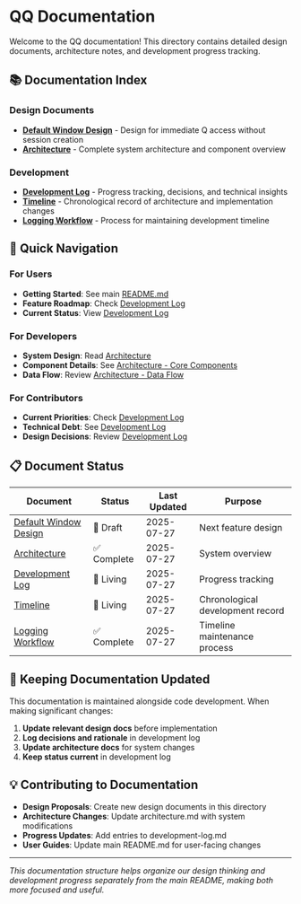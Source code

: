 # QQ Documentation

Welcome to the QQ documentation! This directory contains detailed design documents, architecture notes, and development progress tracking.

## 📚 Documentation Index

### **Design Documents**
- **[Default Window Design](default-window-design.md)** - Design for immediate Q access without session creation
- **[Architecture](architecture.md)** - Complete system architecture and component overview

### **Development**
- **[Development Log](development-log.md)** - Progress tracking, decisions, and technical insights
- **[Timeline](timeline.md)** - Chronological record of architecture and implementation changes
- **[Logging Workflow](logging-workflow.md)** - Process for maintaining development timeline

## 🚀 Quick Navigation

### **For Users**
- **Getting Started**: See main [README.md](../README.md)
- **Feature Roadmap**: Check [Development Log](development-log.md#future-roadmap)
- **Current Status**: View [Development Log](development-log.md#current-status)

### **For Developers**
- **System Design**: Read [Architecture](architecture.md)
- **Component Details**: See [Architecture - Core Components](architecture.md#core-components)
- **Data Flow**: Review [Architecture - Data Flow](architecture.md#data-flow)

### **For Contributors**
- **Current Priorities**: Check [Development Log](development-log.md#planned-features)
- **Technical Debt**: See [Development Log](development-log.md#technical-debt--improvements)
- **Design Decisions**: Review [Development Log](development-log.md#design-decisions-log)

## 📋 Document Status

| Document | Status | Last Updated | Purpose |
|----------|--------|--------------|---------|
| [Default Window Design](default-window-design.md) | 🚧 Draft | 2025-07-27 | Next feature design |
| [Architecture](architecture.md) | ✅ Complete | 2025-07-27 | System overview |
| [Development Log](development-log.md) | 🔄 Living | 2025-07-27 | Progress tracking |
| [Timeline](timeline.md) | 🔄 Living | 2025-07-27 | Chronological development record |
| [Logging Workflow](logging-workflow.md) | ✅ Complete | 2025-07-27 | Timeline maintenance process |

## 🔄 Keeping Documentation Updated

This documentation is maintained alongside code development. When making significant changes:

1. **Update relevant design docs** before implementation
2. **Log decisions and rationale** in development log
3. **Update architecture docs** for system changes
4. **Keep status current** in development log

## 💡 Contributing to Documentation

- **Design Proposals**: Create new design documents in this directory
- **Architecture Changes**: Update architecture.md with system modifications
- **Progress Updates**: Add entries to development-log.md
- **User Guides**: Update main README.md for user-facing changes

---

*This documentation structure helps organize our design thinking and development progress separately from the main README, making both more focused and useful.*
